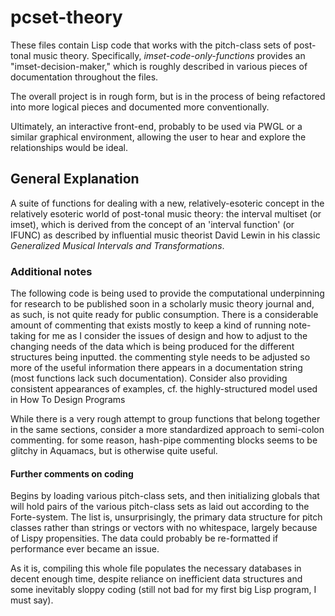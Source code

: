 pcset-theory
============

These files contain Lisp code that works with the pitch-class sets of
post-tonal music theory. Specifically, *imset-code-only-functions*
provides an "imset-decision-maker," which is roughly described in
various pieces of documentation throughout the files.

The overall project is in rough form, but is in the process of being
refactored into more logical pieces and documented more
conventionally.

Ultimately, an interactive front-end, probably to be used via PWGL or
a similar graphical environment, allowing the user to hear and explore
the relationships would be ideal.

## General Explanation
A suite of functions for dealing with a new, relatively-esoteric
concept in the relatively esoteric world of post-tonal music
theory: the interval multiset (or imset), which is derived from
the concept of an 'interval function' (or IFUNC) as described by
influential music theorist David Lewin in his classic *Generalized
Musical Intervals and Transformations*.

### Additional notes
The following code is being used to provide the computational
underpinning for research to be published soon in a scholarly
music theory journal and, as such, is not quite ready for public
consumption. There is a considerable amount of commenting that
exists mostly to keep a kind of running note-taking for me as I
consider the issues of design and how to adjust to the changing
needs of the data which is being produced for the different
structures being inputted. the commenting style needs to be
adjusted so more of the useful information there appears in a
documentation string (most functions lack such documentation).
Consider also providing consistent appearances of examples, cf.
the highly-structured model used in How To Design Programs

While there is a very rough attempt to group functions that
belong together in the same sections, consider a more
standardized approach to semi-colon commenting. for some reason,
hash-pipe commenting blocks seems to be glitchy in Aquamacs, but is
otherwise quite useful.

#### Further comments on coding

Begins by loading various pitch-class sets, and then initializing
globals that will hold pairs of the various pitch-class sets as laid
out according to the Forte-system. The list is, unsurprisingly, the
primary data structure for pitch classes rather than strings or
vectors with no whitespace, largely because of Lispy propensities. The
data could probably be re-formatted if performance ever became an
issue.

As it is, compiling this whole file populates the necessary
databases in decent enough time, despite reliance on inefficient data
structures and some inevitably sloppy coding (still not bad for my
first big Lisp program, I must say).

